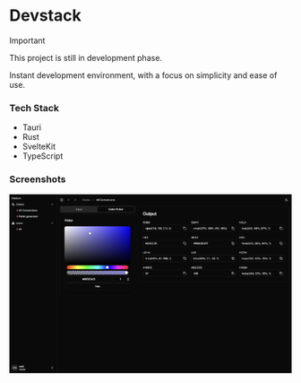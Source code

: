 # Devstack

> [!IMPORTANT]
> This project is still in development phase.

Instant development environment, with a focus on simplicity and ease of use.

### Tech Stack
- Tauri
- Rust
- SvelteKit
- TypeScript


### Screenshots
![alt text](readme/FirstSnapshot.png)